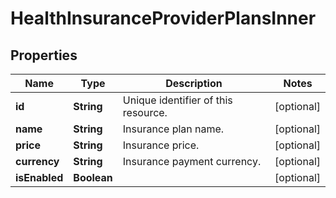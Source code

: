 

# HealthInsuranceProviderPlansInner


## Properties

| Name | Type | Description | Notes |
|------------ | ------------- | ------------- | -------------|
|**id** | **String** | Unique identifier of this resource. |  [optional] |
|**name** | **String** | Insurance plan name. |  [optional] |
|**price** | **String** | Insurance price. |  [optional] |
|**currency** | **String** | Insurance payment currency. |  [optional] |
|**isEnabled** | **Boolean** |  |  [optional] |



